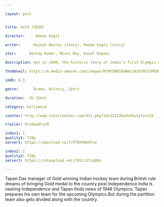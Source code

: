```yaml
---

layout: post


title: Gold (2018)

director:     Reema Kagti

writer:      Rajesh Devraj (story), Reema Kagti (story)

star:      Akshay Kumar, Mouni Roy, Kunal Kapoor

description: Set in 1948, the historic story of India's first Olympic medal post their independence.

thumbnail: https://m.media-amazon.com/images/M/MV5BM2QwNmIzNzEtMzlhMS00MmU1LWFjZGYtNjc5ZTg3NTE5MWY1XkEyXkFqcGdeQXVyODE5NzE3OTE@._V1_UX182_CR0,0,182,268_AL__QL50.jpg

imdb: 8.3

genre:       Drama, History, Sport

duration:  2h 31min

category: bollywood

counter: http://www.cutercounter.com/hit.php?id=21223&nd=6&style=125

trailer: Pcv0aoOlsLM

index1: 1
quality1: 720p
server1: https://openload.co/f/PfKhPBkXFvo

index2: 2
quality2: 720p
server2: https://intoupload.net/701rz1fzp80x

---
```


Tapan Das manager of Gold winning Indian hockey team during British rule dreams of bringing Gold medal to the country post Independence.India is nearing Independence and Tapan finds news of 1948 Olympics. Tapan prepares his own team for the upcoming Olympics.But during the partition team also gets divided along with the country.